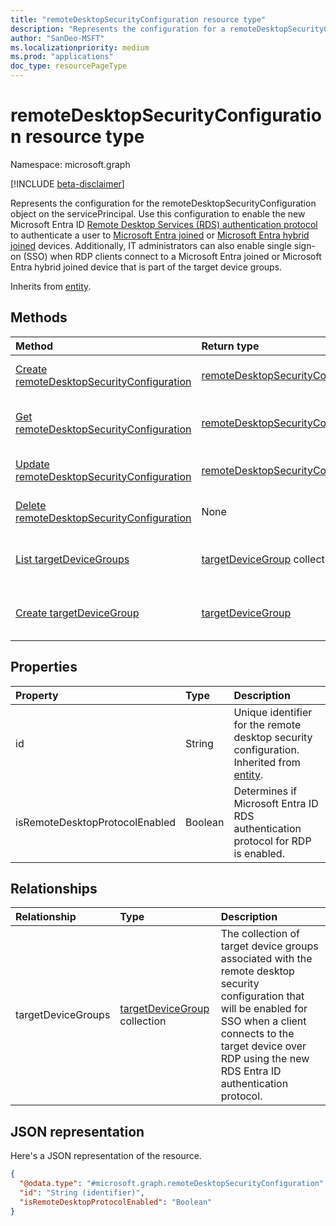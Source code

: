 ```yaml
---
title: "remoteDesktopSecurityConfiguration resource type"
description: "Represents the configuration for a remoteDesktopSecurityConfiguration object on the servicePrincipal to enable the Microsoft Entra Remote Desktop Services (RDS) authentication protocol and single sign-on (SSO) for clients connecting over RDP to devices that belong to target device groups."
author: "SanDeo-MSFT"
ms.localizationpriority: medium
ms.prod: "applications"
doc_type: resourcePageType
---
```


# remoteDesktopSecurityConfiguration resource type

Namespace: microsoft.graph

[!INCLUDE [beta-disclaimer](../../includes/beta-disclaimer.md)]

Represents the configuration for the remoteDesktopSecurityConfiguration object on the servicePrincipal. Use this configuration to enable the new Microsoft Entra ID [Remote Desktop Services (RDS) authentication protocol](/openspecs/windows_protocols/ms-rdpbcgr/dc43f040-d75d-49a9-90c6-0c9999281136) to authenticate a user to [Microsoft Entra joined](/azure/active-directory/devices/concept-directory-join) or [Microsoft Entra hybrid joined](/azure/active-directory/devices/concept-hybrid-join) devices. Additionally, IT administrators can also enable single sign-on (SSO) when RDP clients connect to a Microsoft Entra joined or Microsoft Entra hybrid joined device that is part of the target device groups.

Inherits from [entity](../resources/entity.md).

## Methods
|Method|Return type|Description|
|:---|:---|:---|
|[Create remoteDesktopSecurityConfiguration](../api/serviceprincipal-post-remotedesktopsecurityconfiguration.md)|[remoteDesktopSecurityConfiguration](../resources/remotedesktopsecurityconfiguration.md)|Create a new [remoteDesktopSecurityConfiguration](../resources/remotedesktopsecurityconfiguration.md) object on the servicePrincipal object.|
|[Get remoteDesktopSecurityConfiguration](../api/serviceprincipal-get-remotedesktopsecurityconfiguration.md)|[remoteDesktopSecurityConfiguration](../resources/remotedesktopsecurityconfiguration.md)|Read the properties and relationships of a [remoteDesktopSecurityConfiguration](../resources/remotedesktopsecurityconfiguration.md) object on the servicePrincipal object.|
|[Update remoteDesktopSecurityConfiguration](../api/remotedesktopsecurityconfiguration-update.md)|[remoteDesktopSecurityConfiguration](../resources/remotedesktopsecurityconfiguration.md)|Update the properties of a [remoteDesktopSecurityConfiguration](../resources/remotedesktopsecurityconfiguration.md) object on the servicePrincipal object.|
|[Delete remoteDesktopSecurityConfiguration](../api/serviceprincipal-delete-remotedesktopsecurityconfiguration.md)|None|Delete a [remoteDesktopSecurityConfiguration](../resources/remotedesktopsecurityconfiguration.md) object on a servicePrincipal object.|
|[List targetDeviceGroups](../api/remotedesktopsecurityconfiguration-list-targetdevicegroups.md)|[targetDeviceGroup](../resources/targetdevicegroup.md) collection|Get the [targetDeviceGroup](../resources/targetdevicegroup.md) objects on the [remoteDesktopSecurityConfiguration](../resources/remotedesktopsecurityconfiguration.md) object on the servicePrincipal object.|
|[Create targetDeviceGroup](../api/remotedesktopsecurityconfiguration-post-targetdevicegroups.md)|[targetDeviceGroup](../resources/targetdevicegroup.md)|Create a new [targetDeviceGroup](../resources/targetdevicegroup.md) object on the [remoteDesktopSecurityConfiguration](../resources/remotedesktopsecurityconfiguration.md) object on the servicePrincipal object.|

## Properties
|Property|Type|Description|
|:---|:---|:---|
|id|String|Unique identifier for the remote desktop security configuration. Inherited from [entity](../resources/entity.md).|
|isRemoteDesktopProtocolEnabled|Boolean|Determines if Microsoft Entra ID RDS authentication protocol for RDP is enabled.|

## Relationships
|Relationship|Type|Description|
|:---|:---|:---|
|targetDeviceGroups|[targetDeviceGroup](../resources/targetdevicegroup.md) collection|The collection of target device groups associated with the remote desktop security configuration that will be enabled for SSO when a client connects to the target device over RDP using the new RDS Entra ID authentication protocol.|

## JSON representation
Here's a JSON representation of the resource.
<!-- {
  "blockType": "resource",
  "keyProperty": "id",
  "@odata.type": "microsoft.graph.remoteDesktopSecurityConfiguration",
  "baseType": "microsoft.graph.entity",
  "openType": false
}
-->
``` json
{
  "@odata.type": "#microsoft.graph.remoteDesktopSecurityConfiguration",
  "id": "String (identifier)",
  "isRemoteDesktopProtocolEnabled": "Boolean"
}
```

